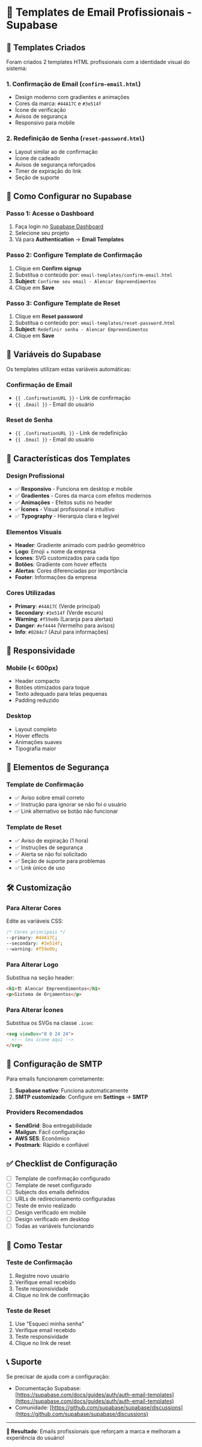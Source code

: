 # 📧 Templates de Email Profissionais - Supabase

## 🎨 Templates Criados

Foram criados 2 templates HTML profissionais com a identidade visual do sistema:

### 1. **Confirmação de Email** (`confirm-email.html`)
- Design moderno com gradientes e animações
- Cores da marca: `#44A17C` e `#3e514f`
- Ícone de verificação
- Avisos de segurança
- Responsivo para mobile

### 2. **Redefinição de Senha** (`reset-password.html`)
- Layout similar ao de confirmação
- Ícone de cadeado
- Avisos de segurança reforçados
- Timer de expiração do link
- Seção de suporte

## 🚀 Como Configurar no Supabase

### **Passo 1: Acesse o Dashboard**
1. Faça login no [Supabase Dashboard](https://app.supabase.com)
2. Selecione seu projeto
3. Vá para **Authentication** → **Email Templates**

### **Passo 2: Configure Template de Confirmação**
1. Clique em **Confirm signup**
2. Substitua o conteúdo por: `email-templates/confirm-email.html`
3. **Subject**: `Confirme seu email - Alencar Empreendimentos`
4. Clique em **Save**

### **Passo 3: Configure Template de Reset**
1. Clique em **Reset password**
2. Substitua o conteúdo por: `email-templates/reset-password.html`
3. **Subject**: `Redefinir senha - Alencar Empreendimentos`
4. Clique em **Save**

## 🎯 Variáveis do Supabase

Os templates utilizam estas variáveis automáticas:

### **Confirmação de Email**
- `{{ .ConfirmationURL }}` - Link de confirmação
- `{{ .Email }}` - Email do usuário

### **Reset de Senha**
- `{{ .ConfirmationURL }}` - Link de redefinição
- `{{ .Email }}` - Email do usuário

## 🎨 Características dos Templates

### **Design Profissional**
- ✅ **Responsivo** - Funciona em desktop e mobile
- ✅ **Gradientes** - Cores da marca com efeitos modernos
- ✅ **Animações** - Efeitos sutis no header
- ✅ **Ícones** - Visual profissional e intuitivo
- ✅ **Typography** - Hierarquia clara e legível

### **Elementos Visuais**
- **Header**: Gradiente animado com padrão geométrico
- **Logo**: Emoji + nome da empresa
- **Ícones**: SVG customizados para cada tipo
- **Botões**: Gradiente com hover effects
- **Alertas**: Cores diferenciadas por importância
- **Footer**: Informações da empresa

### **Cores Utilizadas**
- **Primary**: `#44A17C` (Verde principal)
- **Secondary**: `#3e514f` (Verde escuro)
- **Warning**: `#f59e0b` (Laranja para alertas)
- **Danger**: `#ef4444` (Vermelho para avisos)
- **Info**: `#0284c7` (Azul para informações)

## 📱 Responsividade

### **Mobile (< 600px)**
- Header compacto
- Botões otimizados para toque
- Texto adequado para telas pequenas
- Padding reduzido

### **Desktop**
- Layout completo
- Hover effects
- Animações suaves
- Tipografia maior

## 🔐 Elementos de Segurança

### **Template de Confirmação**
- ✅ Aviso sobre email correto
- ✅ Instrução para ignorar se não foi o usuário
- ✅ Link alternativo se botão não funcionar

### **Template de Reset**
- ✅ Aviso de expiração (1 hora)
- ✅ Instruções de segurança
- ✅ Alerta se não foi solicitado
- ✅ Seção de suporte para problemas
- ✅ Link único de uso

## 🛠️ Customização

### **Para Alterar Cores**
Edite as variáveis CSS:
```css
/* Cores principais */
--primary: #44A17C;
--secondary: #3e514f;
--warning: #f59e0b;
```

### **Para Alterar Logo**
Substitua na seção header:
```html
<h1>🏗️ Alencar Empreendimentos</h1>
<p>Sistema de Orçamentos</p>
```

### **Para Alterar Ícones**
Substitua os SVGs na classe `.icon`:
```html
<svg viewBox="0 0 24 24">
  <!-- Seu ícone aqui -->
</svg>
```

## 📧 Configuração de SMTP

Para emails funcionarem corretamente:

1. **Supabase nativo**: Funciona automaticamente
2. **SMTP customizado**: Configure em **Settings** → **SMTP**

### **Providers Recomendados**
- **SendGrid**: Boa entregabilidade
- **Mailgun**: Fácil configuração
- **AWS SES**: Econômico
- **Postmark**: Rápido e confiável

## ✅ Checklist de Configuração

- [ ] Template de confirmação configurado
- [ ] Template de reset configurado
- [ ] Subjects dos emails definidos
- [ ] URLs de redirecionamento configuradas
- [ ] Teste de envio realizado
- [ ] Design verificado em mobile
- [ ] Design verificado em desktop
- [ ] Todas as variáveis funcionando

## 🧪 Como Testar

### **Teste de Confirmação**
1. Registre novo usuário
2. Verifique email recebido
3. Teste responsividade
4. Clique no link de confirmação

### **Teste de Reset**
1. Use "Esqueci minha senha"
2. Verifique email recebido
3. Teste responsividade
4. Clique no link de reset

## 📞 Suporte

Se precisar de ajuda com a configuração:
- Documentação Supabase: [https://supabase.com/docs/guides/auth/auth-email-templates](https://supabase.com/docs/guides/auth/auth-email-templates)
- Comunidade: [https://github.com/supabase/supabase/discussions](https://github.com/supabase/supabase/discussions)

---

**🎯 Resultado**: Emails profissionais que reforçam a marca e melhoram a experiência do usuário!
